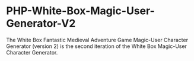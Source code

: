 # PHP-White-Box-Magic-User-Generator-V2
The White Box Fantastic Medieval Adventure Game Magic-User Character Generator (version 2) is the second iteration of the White Box Magic-User Character Generator.
